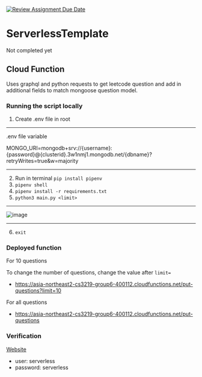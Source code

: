 [![Review Assignment Due Date](https://classroom.github.com/assets/deadline-readme-button-24ddc0f5d75046c5622901739e7c5dd533143b0c8e959d652212380cedb1ea36.svg)](https://classroom.github.com/a/UxpU_KWG)
# ServerlessTemplate

Not completed yet 

## Cloud Function
Uses graphql and python requests to get leetcode question and add in additional fields to match mongoose question model.


### Running the script locally
1) Create .env file in root
___
.env file variable

MONGO_URI=mongodb+srv://{username}:{password}@{clusterid}.3w1nmj1.mongodb.net/{dbname}?retryWrites=true&w=majority
___
2) Run in terminal `pip install pipenv`
3) `pipenv shell`
4) `pipenv install -r requirements.txt`
5) `python3 main.py <limit>`
___
![image](https://github.com/CS3219-AY2324S1/ay2324s1-assignment-6-g06/tree/branch-assignment-6/images/localhost)
___
6) `exit`

### Deployed function
For 10 questions

To change the number of questions, change the value after `limit=`

- https://asia-northeast2-cs3219-group6-400112.cloudfunctions.net/put-questions?limit=10

For all questions

- https://asia-northeast2-cs3219-group6-400112.cloudfunctions.net/put-questions

### Verification

[Website](https://fe-cd-test-a2rwifv3ta-dt.a.run.app/)

- user: serverless
- password: serverless

